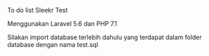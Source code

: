 To do list Sleekr Test

Menggunakan Laravel 5.6 dan PHP 7.1

Silakan import database terlebih dahulu yang terdapat dalam folder database dengan nama test.sql
